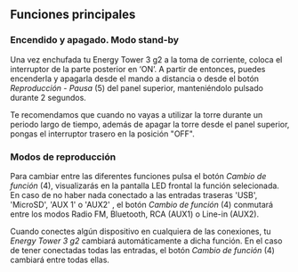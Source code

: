 ## Funciones principales

### Encendido y apagado. Modo stand-by

Una vez enchufada tu Energy Tower 3 g2 a la toma de corriente, coloca el interruptor de la parte posterior en ‘ON’. A partir de entonces, puedes encenderla y apagarla desde el mando a distancia o desde el botón *Reproducción - Pausa* (5) del panel superior, manteniéndolo pulsado durante 2 segundos.

Te recomendamos que cuando no vayas a utilizar la torre durante un periodo largo de tiempo, además de apagar la torre desde el panel superior, pongas el interruptor trasero en la posición "OFF".

### Modos de reproducción

Para cambiar entre las diferentes funciones pulsa el botón *Cambio de función* (4), visualizarás en la pantalla LED frontal la función selecionada. En caso de no haber nada conectado a las entradas traseras 'USB', 'MicroSD', 'AUX 1' o 'AUX2' , el botón *Cambio de función* (4) conmutará entre los modos Radio FM, Bluetooth, RCA (AUX1) o Line-in (AUX2).

Cuando conectes algún dispositivo en cualquiera de las conexiones, tu *Energy Tower 3 g2* cambiará automáticamente a dicha función. En el caso de tener conectadas todas las entradas, el botón *Cambio de función* (4) cambiará entre todas ellas.
